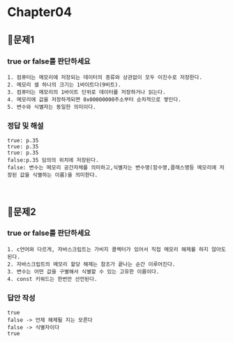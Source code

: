 # Chapter04
## 📌문제1
### true or false를 판단하세요
```
1. 컴퓨터는 메모리에 저장되는 데이터의 종류와 상관없이 모두 이진수로 저장한다.
2. 메모리 셀 하나의 크기는 1바이트다(9비트).
3. 컴퓨터는 메모리의 1바이트 단위로 데이터를 저장하거나 읽는다.
4. 메모리에 값을 저장하게되면 0x00000000주소부터 순차적으로 쌓인다.
5. 변수와 식별자는 동일한 의미이다.
```
### 정답 및 해설
```
true: p.35
true: p.35
true: p.35
false:p.35 임의의 위치에 저장된다.
false: 변수는 메모리 공간자체를 의미하고,식별자는 변수명(함수명,클래스명등 메모리에 저장된 값을 식별하는 이름)을 의미한다.
```

<br>

## 📌문제2
### true or false를 판단하세요

```
1. c언어와 다르게, 자바스크립트는 가비지 콜렉터가 있어서 직접 메모리 해제를 하지 않아도 된다.
2. 자바스크립트의 메모리 할당 해제는 참조가 끝나는 순간 이루어진다.
3. 변수는 어떤 값을 구별해서 식별할 수 있는 고유한 이름이다.
4. const 키워드는 한번만 선언된다.
```

### 답안 작성
```
true 
false -> 언제 해제될 지는 모른다
false -> 식별자이다
true
```
<br>
